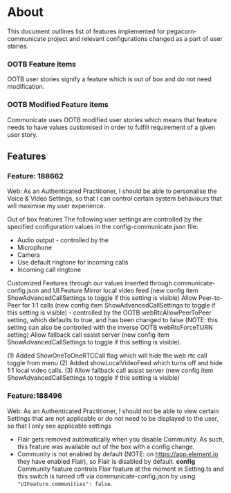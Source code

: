 # About
This document outlines list of features implemented for pegacorn-communicate project and relevant configurations changed as a part of user stories.

### OOTB Feature items
OOTB user stories signify a feature which is out of box and do not need modification.

### OOTB Modified Feature items
Communicate uses OOTB modified user stories which means that feature needs to have values customised in order to fulfill requirement of a given user story.

## Features
### Feature: 188662
Web: As an Authenticated Practitioner, I should be able to personalise the Voice & Video Settings, so that I can control certain system behaviours that will maximise my user experience.

Out of box features
The following user settings are controlled by the specified configuration values in the config-communicate.json file:
- Audio output - controlled by the
- Microphone
- Camera
- Use default ringtone for incoming calls
- Incoming call ringtone

Customized Features through our values inserted through communicate-config.json and UI.Feature
Mirror local video feed (new config item ShowAdvancedCallSettings to toggle if this setting is visible)
Allow Peer-to-Peer for 1:1 calls (new config item ShowAdvancedCallSettings to toggle if this setting is visible) - controlled by the OOTB webRtcAllowPeerToPeer setting, which defaults to true, and has been changed to false (NOTE: this setting can also be controlled with the inverse OOTB webRtcForceTURN setting)
Allow fallback call assist server (new config item ShowAdvancedCallSettings to toggle if this setting is visible).

(1) Added ShowOneToOneRTCCall flag which will hide the web rtc call toggle from menu
(2) Added showLocalVideoFeed which turns off and hide 1:1 local video calls.
(3) Allow fallback call assist server (new config item ShowAdvancedCallSettings to toggle if this setting is visible)

### Feature:188496
Web: As an Authenticated Practitioner, I should not be able to view certain Settings that are not applicable or do not need to be displayed to the user, so that I only see applicable settings
- Flair gets removed automatically when you disable Community. As such, this feature was available out of the box with a config change.
- Community is not enabled by default (NOTE: on https://app.element.io they have enabled Flair), so Flair is disabled by default.
**config**
Community feature controls Flair feature at the moment in Setting.ts and this switch is turned off via communicate-config.json by using `"UIFeature.communities": false`.




